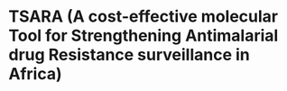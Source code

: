 # TSARA (A cost-effective molecular Tool for Strengthening Antimalarial drug Resistance surveillance in Africa)

